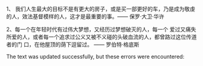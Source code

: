 1、 我们人生最大的目标不是有更大的房子，或是买一部更好的车，乃是成为敬虔的人，效法基督模样的人，这才是最重要的事。—— 保罗·大卫·华许

2、每一个在年轻时代有过伟大梦想，又经历过梦想破灭的人，每一个 爱过又痛失所爱的人，或者每一个追求过公义又被不义碰的头破血流的人，都曾路过这位传道者的门 口，在他屋顶的荫下逗留过。 —— 罗伯特·格底斯

The text was updated successfully, but these errors were encountered: